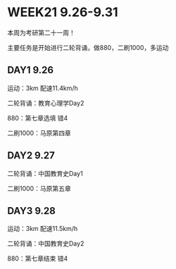 # WEEK21 9.26-9.31

本周为考研第二十一周！

主要任务是开始进行二轮背诵，做880，二刷1000，多运动

## DAY1 9.26

运动：3km 配速11.4km/h

二轮背诵：教育心理学Day2

880：第七章选填 错4

二刷1000：马原第四章

## DAY2 9.27

二轮背诵：中国教育史Day1

二刷1000：马原第五章

## DAY3 9.28

运动：3km 配速11.5km/h

二轮背诵：中国教育史Day2

880：第七章结束 错4